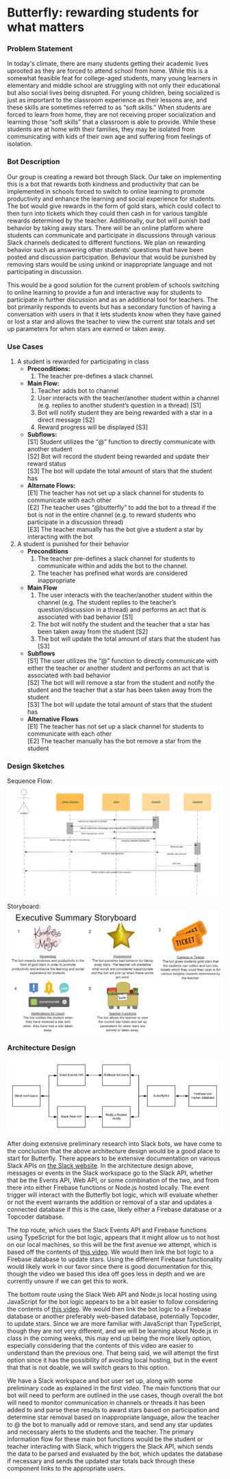 # Butterfly: rewarding students for what matters

### Problem Statement
In today's climate, there are many students getting their academic lives uprooted as they are forced to attend school from home. While this is a somewhat feasible feat for college-aged students, many young learners in elementary and middle school are struggling with not only their educational but also social lives being disrupted. For young children, being socialized is just as important to the classroom experience as their lessons are, and these skills are sometimes referred to as “soft skills.” When students are forced to learn from home, they are not receiving proper socialization and learning those “soft skills” that a classroom is able to provide. While these students are at home with their families, they may be isolated from communicating with kids of their own age and suffering from feelings of isolation.

### Bot Description
Our group is creating a reward bot through Slack. Our take on implementing this is a bot that rewards both kindness and productivity that can be implemented in schools forced to switch to online learning to promote productivity and enhance the learning and social experience for students. The bot would give rewards in the form of gold stars, which could collect to then turn into tickets which they could then cash in for various tangible rewards determined by the teacher. Additionally, our bot will punish bad behavior by taking away stars. There will be an online platform where students can communicate and participate in discussions through various Slack channels dedicated to different functions. We plan on rewarding behavior such as answering other students’ questions that have been posted and discussion participation. Behaviour that would be punished by removing stars would be using unkind or inappropriate language and not participating in discussion.  

This would be a good solution for the current problem of schools switching to online learning to provide a fun and interactive way for students to participate in further discussion and as an additional tool for teachers. The bot primarily responds to events but has a secondary function of having a conversation with users in that it lets students know when they have gained or lost a star and allows the teacher to view the current star totals and set up parameters for when stars are earned or taken away.

### Use Cases
1. A student is rewarded for participating in class
    * **Preconditions:**  
      1. The teacher pre-defines a slack channel.
    * **Main Flow:**
      1. Teacher adds bot to channel
      2. User interacts with the teacher/another student within a channel (e.g. replies to another student’s question in a thread) [S1]
      3. Bot will notify student they are being rewarded with a star in a direct message [S2]
      4. Reward progress will be displayed [S3]
    * **Subflows:**  
      [S1] Student utilizes the “@” function to directly communicate with another student  
      [S2] Bot will record the student being rewarded and update their reward status  
      [S3] The bot will update the total amount of stars that the student has  
    * **Alternate Flows:**  
      [E1] The teacher has not set up a slack channel for students to communicate with each other  
      [E2] The teacher uses “@butterfly” to add the bot to a thread if the bot is not in the entire channel (e.g. to reward students who participate in a discussion thread)  
      [E3] The teacher manually has the bot give a student a star by interacting with the bot  
2. A student is punished for their behavior
    * **Preconditions**
      1. The teacher pre-defines a slack channel for students to communicate within and adds the bot to the channel.
      2. The teacher has prefined what words are considered inappropriate 
    * **Main Flow**  
      1. The user interacts with the teacher/another student within the channel (e.g. The student replies to the teacher’s question/discussion in a thread) and performs an act that is associated with bad behavior [S1]
      2. The bot will notify the student and the teacher that a star has been taken away from the student [S2]
      3. The bot will update the total amount of stars that the student has [S3]
    * **Subflows**  
      [S1] The user utilizes the “@” function to directly communicate with either the teacher or another student and performs an act that is associated with bad behavior  
      [S2] The bot will will remove a star from the student and notify the student and the teacher that a star has been taken away from the student  
      [S3] The bot will update the total amount of stars that the student has  
    * **Alternative Flows**  
      [E1] The teacher has not set up a slack channel for students to communicate with each other  
      [E2] The teacher manually has the bot remove a star from the student

### Design Sketches
Sequence Flow:
![](DESIGN_images/sequence_flow.png)

Storyboard:
![](DESIGN_images/storyboard.png)

### Architecture Design
![](DESIGN_images/preliminary_architecture_design.png)

After doing extensive preliminary research into Slack bots, we have come to the conclusion that the above architecture design would be a good place to start for Butterfly. There appears to be extensive documentation on various Slack APIs on [the Slack website](https://slack.dev/node-slack-sdk/). In the architecture design above, messages or events in the Slack workspace go to the Slack API, whether that be the Events API, Web API, or some combination of the two, and from there into either Firebase functions or Node.js hosted locally. The event trigger will interact with the Butterfly bot logic, which will evaluate whether or not the event warrants the addition or removal of a star and updates a connected database if this is the case, likely either a Firebase database or a Topcoder database.

The top route, which uses the Slack Events API and Firebase functions using TypeScript for the bot logic, appears that it might allow us to not host on our local machines, so this will be the first avenue we attempt, which is based off the contents of [this video](https://www.youtube.com/watch?v=25ArxpK48tU). We would then link the bot logic to a Firebase database to update stars. Using the different Firebase functionality would likely work in our favor since there is good documentation for this, though the video we based this idea off goes less in depth and we are currently unsure if we can get this to work.

The bottom route using the Slack Web API and Node.js local hosting using JavaScript for the bot logic appears to be a bit easier to follow considering the contents of [this video](https://www.youtube.com/watch?v=nyyXTIL3Hkw). We would then link the bot logic to a Firebase database or another preferably web-based database, potentially Topcoder, to update stars. Since we are more familiar with JavaScript than TypeScript, though they are not very different, and we will be learning about Node.js in class in the coming weeks, this may end up being the more likely option, especially considering that the contents of this video are easier to understand than the previous one. That being said, we will attempt the first option since it has the possibility of avoiding local hosting, but in the event that that is not doable, we will switch gears to this option. 

We have a Slack workspace and bot user set up, along with some preliminary code as explained in the first video. The main functions that our bot will need to perform are outlined in the use cases, though overall the bot will need to monitor communication in channels or threads it has been added to and parse these results to award stars based on participation and determine star removal based on inappropriate language, allow the teacher to @ the bot to manually add or remove stars, and send any star updates and necessary alerts to the students and the teacher. The primary information flow for these main bot functions would be the student or teacher interacting with Slack, which triggers the Slack API, which sends the data to be parsed and evaluated by the bot, which updates the database if necessary and sends the updated star totals back through these component links to the appropriate users.